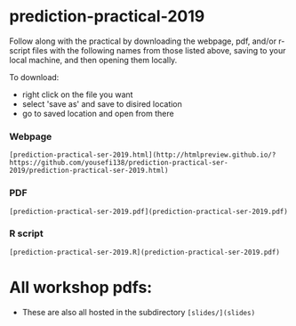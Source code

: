 # prediction-practical-2019

Follow along with the practical by downloading the webpage, pdf, and/or r-script files with the following names from those listed above, saving to your local machine, and then opening them locally.

To download: 
 * right click on the file you want
 * select 'save as' and save to disired location
 * go to saved location and open from there

### Webpage

`[prediction-practical-ser-2019.html](http://htmlpreview.github.io/?https://github.com/yousefi138/prediction-practical-ser-2019/prediction-practical-ser-2019.html)`

### PDF

`[prediction-practical-ser-2019.pdf](prediction-practical-ser-2019.pdf)`

### R script

`[prediction-practical-ser-2019.R](prediction-practical-ser-2019.pdf)`


# All workshop pdfs:

* These are also all hosted in the subdirectory `[slides/](slides)`




